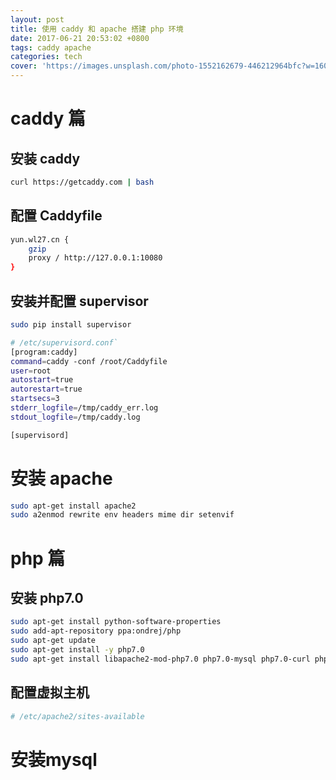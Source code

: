 ```yaml
---
layout: post
title: 使用 caddy 和 apache 搭建 php 环境
date: 2017-06-21 20:53:02 +0800
tags: caddy apache
categories: tech
cover: 'https://images.unsplash.com/photo-1552162679-446212964bfc?w=1600&h=900'
---
```


# caddy 篇
## 安装 caddy

```bash
curl https://getcaddy.com | bash
```

## 配置 Caddyfile

```bash
yun.wl27.cn {
    gzip
    proxy / http://127.0.0.1:10080
}

```

## 安装并配置 supervisor

```bash
sudo pip install supervisor

# /etc/supervisord.conf`
[program:caddy]
command=caddy -conf /root/Caddyfile
user=root
autostart=true
autorestart=true
startsecs=3
stderr_logfile=/tmp/caddy_err.log
stdout_logfile=/tmp/caddy.log

[supervisord]
```


# 安装 apache

```bash
sudo apt-get install apache2 
sudo a2enmod rewrite env headers mime dir setenvif
```

# php 篇
## 安装 php7.0

```bash
sudo apt-get install python-software-properties
sudo add-apt-repository ppa:ondrej/php
sudo apt-get update
sudo apt-get install -y php7.0
sudo apt-get install libapache2-mod-php7.0 php7.0-mysql php7.0-curl php7.0-json php7.0-common php7.0-gd php7.0-zip php7.0-xml php7.0-mbstring
```

## 配置虚拟主机

```bash
# /etc/apache2/sites-available


```

# 安装mysql
